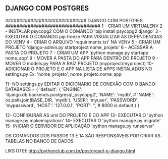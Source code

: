 ## DJANGO COM POSTGRES

############################# DJANGO COM POSTGRES ##################################
1 - CRIAR UM VIRTUALENV
2 - INSTALAR psycopg2 COM O COMANDO 	'pip install psycopg2 django'
3 - EXECUTAR O COMANDO pip freeze PARA VISUALIZAR AS DEPENDENCIAS DO VENV
4 - CRIAR O ARQUIVO 'requiriments.txt' NA VENV
5 - CRIAR UM PROJETO 'django-admin.py startproject nome_projeto'
6 - ACESSAR A PASTA DO PROJETO
7 - CRIAR UM APP 'python manage.py startapp nome_app'
8 - MOVER A PASTA DO APP PARA DENTRO DO PROJETO
9 - MOVER O models.py PARA A RAÍZ PROJETO (myproject/myproject)
10- ADICIONAR O PROJETO E O APP NA LISTA DE APPS INSTALADOS NO 	settings.py
			Ex: 'nome_projeto', nome_projeto.nome_app

11- NO settings.py EDITAR O DICIONARIO DE CONEXÃO COM O BANCO:
			DATABASES = {
    			'default': {
        		'ENGINE': 'django.db.backends.postgresql_psycopg2',
		        'NAME': 'mydb',
		        # 'NAME': os.path.join(BASE_DIR, 'mydb'),
		        'USER': 'myuser',
		        'PASSWORD': 'mypassword',
		        'HOST': '127.0.0.1',
		        'PORT': '', # 8000 is default
			    }
			}

12- CONFIGURAR AS ursl DO PROJETO E DO APP
13- EXECUTAR O 'python manage.py makemigratiosn'
14- EXECUTAR O 'python manage.py migrate'
15- INICIAR O SERVIDOR DE APLICAÇÃO 'python manage.py runserver'

OS COMANDOS DOS PASSOS 13 E 14 SÃO RESPONSÁVEIS POR CRIAR AS TABELAS NO BANCO DE DADOS

LIKS ÚTEI: http://pythonclub.com.br/postgresql-e-django.html